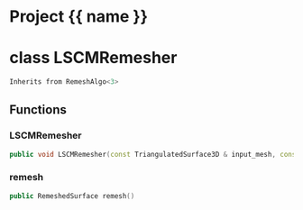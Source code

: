 <script setup>
import {useRoute} from 'vitepress'
const {path} = useRoute()
const tokens = path.split('/')
const words = tokens[2].split('-');
for (let i = 0; i < words.length; i++) {
    words[i] = words[i].charAt(0).toUpperCase() + words[i].slice(1);
    words[i] = words[i].replace('geode', 'Geode')
}
const name = words.join('-');
</script>
# Project {{ name }}

# class LSCMRemesher


```cpp
Inherits from RemeshAlgo<3>
```



## Functions

### LSCMRemesher

```cpp
public void LSCMRemesher(const TriangulatedSurface3D & input_mesh, const Metric3D & metric, Span lock_vertices, Span outside_polygons, vector macro_edges)
```


### remesh

```cpp
public RemeshedSurface remesh()
```




